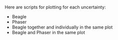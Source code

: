 
Here are scripts for plotting for each uncertainty: 
* Beagle 
* Phaser
* Beagle together and individually in the same plot 
* Beagle and Phaser in the same plot 
